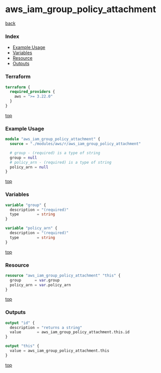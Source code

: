 # aws_iam_group_policy_attachment

[back](../aws.md)

### Index

- [Example Usage](#example-usage)
- [Variables](#variables)
- [Resource](#resource)
- [Outputs](#outputs)

### Terraform

```terraform
terraform {
  required_providers {
    aws = ">= 3.22.0"
  }
}
```

[top](#index)

### Example Usage

```terraform
module "aws_iam_group_policy_attachment" {
  source = "./modules/aws/r/aws_iam_group_policy_attachment"

  # group - (required) is a type of string
  group = null
  # policy_arn - (required) is a type of string
  policy_arn = null
}
```

[top](#index)

### Variables

```terraform
variable "group" {
  description = "(required)"
  type        = string
}

variable "policy_arn" {
  description = "(required)"
  type        = string
}
```

[top](#index)

### Resource

```terraform
resource "aws_iam_group_policy_attachment" "this" {
  group      = var.group
  policy_arn = var.policy_arn
}
```

[top](#index)

### Outputs

```terraform
output "id" {
  description = "returns a string"
  value       = aws_iam_group_policy_attachment.this.id
}

output "this" {
  value = aws_iam_group_policy_attachment.this
}
```

[top](#index)